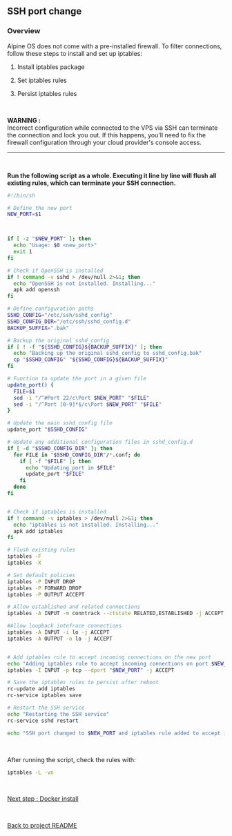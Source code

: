 ## SSH port change

### Overview

Alpine OS does not come with a pre-installed firewall. To filter connections, follow these steps to install and set up iptables:

1. Install iptables package

2. Set iptables rules

3. Persist iptables rules


<br>

**WARNING :**\
Incorrect configuration while connected to the VPS via SSH can terminate the connection and lock you out. If this happens, you'll need to fix the firewall configuration through your cloud provider's console access.
<br>

<hr>
<br>

**Run the following script as a whole. Executing it line by line will flush all existing rules, which can terminate your SSH connection.**
<br>


```sh
#!/bin/sh

# Define the new port
NEW_PORT=$1



if [ -z "$NEW_PORT" ]; then
  echo "Usage: $0 <new_port>"
  exit 1
fi

# Check if OpenSSH is installed
if ! command -v sshd > /dev/null 2>&1; then
  echo "OpenSSH is not installed. Installing..."
  apk add openssh
fi

# Define configuration paths
SSHD_CONFIG="/etc/ssh/sshd_config"
SSHD_CONFIG_DIR="/etc/ssh/sshd_config.d"
BACKUP_SUFFIX=".bak"

# Backup the original sshd_config
if [ ! -f "${SSHD_CONFIG}${BACKUP_SUFFIX}" ]; then
  echo "Backing up the original sshd_config to sshd_config.bak"
  cp "$SSHD_CONFIG" "${SSHD_CONFIG}${BACKUP_SUFFIX}"
fi

# Function to update the port in a given file
update_port() {
  FILE=$1
  sed -i "/^#Port 22/c\Port $NEW_PORT" "$FILE"
  sed -i "/^Port [0-9]*$/c\Port $NEW_PORT" "$FILE"
}

# Update the main sshd_config file
update_port "$SSHD_CONFIG"

# Update any additional configuration files in sshd_config.d
if [ -d "$SSHD_CONFIG_DIR" ]; then
  for FILE in "$SSHD_CONFIG_DIR"/*.conf; do
    if [ -f "$FILE" ]; then
      echo "Updating port in $FILE"
      update_port "$FILE"
    fi
  done
fi


# Check if iptables is installed
if ! command -v iptables > /dev/null 2>&1; then
  echo "iptables is not installed. Installing..."
  apk add iptables
fi

# Flush existing rules
iptables -F
iptables -X

# Set default policies
iptables -P INPUT DROP
iptables -P FORWARD DROP
iptables -P OUTPUT ACCEPT

# Allow established and related connections
iptables -A INPUT -m conntrack --ctstate RELATED,ESTABLISHED -j ACCEPT

#Allow loopback intefrace connections
iptables -A INPUT -i lo -j ACCEPT
iptables -A OUTPUT -o lo -j ACCEPT


# Add iptables rule to accept incoming connections on the new port
echo "Adding iptables rule to accept incoming connections on port $NEW_PORT"
iptables -I INPUT -p tcp --dport "$NEW_PORT" -j ACCEPT

# Save the iptables rules to persist after reboot
rc-update add iptables 
rc-service iptables save

# Restart the SSH service
echo "Restarting the SSH service"
rc-service sshd restart

echo "SSH port changed to $NEW_PORT and iptables rule added to accept incoming connections"
```

<br>

After running the script, check the rules with:

```sh
iptables -L -vn
```

<br>

[Next step : Docker install](docker_install.md)

<br>


[Back to project README](README.md)